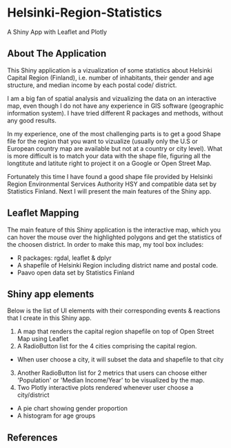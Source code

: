 # Helsinki-Region-Statistics
A Shiny App with Leaflet and Plotly

## About The Application

This Shiny application is a vizualization of some statistics about Helsinki Capital Region (Finland), i.e. number of inhabitants, their gender and age structure, and median income by each postal code/ district.

I am a big fan of spatial analysis and vizualizing the data on an interactive map, even though I do not have any experience in GIS software (geographic information system). I have tried different R packages and methods, without any good results. 

In my experience, one of the most challenging parts is to get a good Shape file for the region that you want to vizualize (usually only the U.S or European country map are available but not at a country or city level). What is more difficult is to match your data with the shape file, figuring all the longtitute and latitute right to project it on a Google or Open Street Map.

Fortunately this time I have found a good shape file provided by Helsinki Region Environmental Services Authority HSY and compatible data set by Statistics Finland. Next I will present the main features of the Shiny app.

## Leaflet Mapping

The main feature of this Shiny application is the interactive map, which you can hover the mouse over the highlighted polygons and get the statistics of the choosen district. In order to make this map, my tool box includes:
- R packages: rgdal, leaflet & dplyr
- A shapefile of Helsinki Region including district name and postal code.
- Paavo open data set by Statistics Finland

## Shiny app elements

Below is the list of UI elements with their corresponding events & reactions that I create in this Shiny app.

1. A map that renders the capital region shapefile on top of Open Street Map using Leaflet
2. A RadioButton list for the 4 cities comprising the capital region.
  - When user choose a city, it will subset the data and shapefile to that city
3. Another RadioButton list for 2 metrics that users can choose either 'Population' or 'Median Income/Year' to be visualized by the map.
4. Two Plotly interactive plots rendered whenever user choose a city/district
  - A pie chart showing gender proportion
  - A histogram for age groups
  
  ## References
